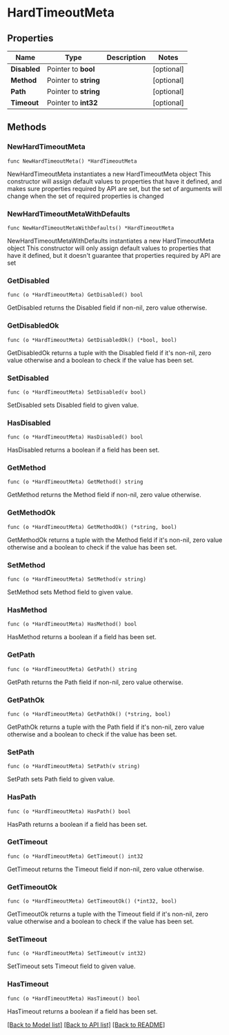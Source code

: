 # HardTimeoutMeta

## Properties

Name | Type | Description | Notes
------------ | ------------- | ------------- | -------------
**Disabled** | Pointer to **bool** |  | [optional] 
**Method** | Pointer to **string** |  | [optional] 
**Path** | Pointer to **string** |  | [optional] 
**Timeout** | Pointer to **int32** |  | [optional] 

## Methods

### NewHardTimeoutMeta

`func NewHardTimeoutMeta() *HardTimeoutMeta`

NewHardTimeoutMeta instantiates a new HardTimeoutMeta object
This constructor will assign default values to properties that have it defined,
and makes sure properties required by API are set, but the set of arguments
will change when the set of required properties is changed

### NewHardTimeoutMetaWithDefaults

`func NewHardTimeoutMetaWithDefaults() *HardTimeoutMeta`

NewHardTimeoutMetaWithDefaults instantiates a new HardTimeoutMeta object
This constructor will only assign default values to properties that have it defined,
but it doesn't guarantee that properties required by API are set

### GetDisabled

`func (o *HardTimeoutMeta) GetDisabled() bool`

GetDisabled returns the Disabled field if non-nil, zero value otherwise.

### GetDisabledOk

`func (o *HardTimeoutMeta) GetDisabledOk() (*bool, bool)`

GetDisabledOk returns a tuple with the Disabled field if it's non-nil, zero value otherwise
and a boolean to check if the value has been set.

### SetDisabled

`func (o *HardTimeoutMeta) SetDisabled(v bool)`

SetDisabled sets Disabled field to given value.

### HasDisabled

`func (o *HardTimeoutMeta) HasDisabled() bool`

HasDisabled returns a boolean if a field has been set.

### GetMethod

`func (o *HardTimeoutMeta) GetMethod() string`

GetMethod returns the Method field if non-nil, zero value otherwise.

### GetMethodOk

`func (o *HardTimeoutMeta) GetMethodOk() (*string, bool)`

GetMethodOk returns a tuple with the Method field if it's non-nil, zero value otherwise
and a boolean to check if the value has been set.

### SetMethod

`func (o *HardTimeoutMeta) SetMethod(v string)`

SetMethod sets Method field to given value.

### HasMethod

`func (o *HardTimeoutMeta) HasMethod() bool`

HasMethod returns a boolean if a field has been set.

### GetPath

`func (o *HardTimeoutMeta) GetPath() string`

GetPath returns the Path field if non-nil, zero value otherwise.

### GetPathOk

`func (o *HardTimeoutMeta) GetPathOk() (*string, bool)`

GetPathOk returns a tuple with the Path field if it's non-nil, zero value otherwise
and a boolean to check if the value has been set.

### SetPath

`func (o *HardTimeoutMeta) SetPath(v string)`

SetPath sets Path field to given value.

### HasPath

`func (o *HardTimeoutMeta) HasPath() bool`

HasPath returns a boolean if a field has been set.

### GetTimeout

`func (o *HardTimeoutMeta) GetTimeout() int32`

GetTimeout returns the Timeout field if non-nil, zero value otherwise.

### GetTimeoutOk

`func (o *HardTimeoutMeta) GetTimeoutOk() (*int32, bool)`

GetTimeoutOk returns a tuple with the Timeout field if it's non-nil, zero value otherwise
and a boolean to check if the value has been set.

### SetTimeout

`func (o *HardTimeoutMeta) SetTimeout(v int32)`

SetTimeout sets Timeout field to given value.

### HasTimeout

`func (o *HardTimeoutMeta) HasTimeout() bool`

HasTimeout returns a boolean if a field has been set.


[[Back to Model list]](../README.md#documentation-for-models) [[Back to API list]](../README.md#documentation-for-api-endpoints) [[Back to README]](../README.md)


